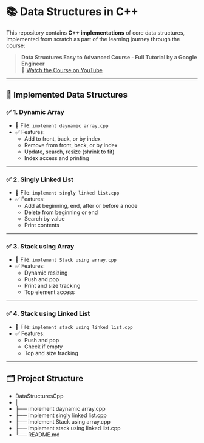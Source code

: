 # 📚 Data Structures in C++

This repository contains **C++ implementations** of core data structures, implemented from scratch as part of the learning journey through the course:

> **Data Structures Easy to Advanced Course - Full Tutorial by a Google Engineer**  
> 🎥 [Watch the Course on YouTube](https://www.youtube.com/watch?v=RBSGKlAvoiM)

---

## 📌 Implemented Data Structures

### ✅ 1. Dynamic Array
- 📄 File: `imolement daynamic array.cpp`
- ✅ Features:
  - Add to front, back, or by index
  - Remove from front, back, or by index
  - Update, search, resize (shrink to fit)
  - Index access and printing

---

### ✅ 2. Singly Linked List
- 📄 File: `implement singly linked list.cpp`
- ✅ Features:
  - Add at beginning, end, after or before a node
  - Delete from beginning or end
  - Search by value
  - Print contents

---

### ✅ 3. Stack using Array
- 📄 File: `imolement Stack using array.cpp`
- ✅ Features:
  - Dynamic resizing
  - Push and pop
  - Print and size tracking
  - Top element access

---

### ✅ 4. Stack using Linked List
- 📄 File: `implement stack using linked list.cpp`
- ✅ Features:
  - Push and pop
  - Check if empty
  - Top and size tracking

---

## 🗂️ Project Structure
- DataStructuresCpp
- │
- ├── imolement daynamic array.cpp
- ├── implement singly linked list.cpp
- ├── imolement Stack using array.cpp
- ├── implement stack using linked list.cpp
- └── README.md
